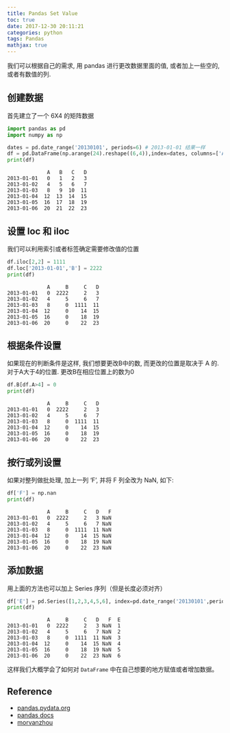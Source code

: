 ```yaml
---
title: Pandas Set Value
toc: true
date: 2017-12-30 20:11:21
categories: python
tags: Pandas   
mathjax: true
---
```


我们可以根据自己的需求, 用 pandas 进行更改数据里面的值, 或者加上一些空的,或者有数值的列.

<!-- more -->

## 创建数据

首先建立了一个 6X4 的矩阵数据


```python
import pandas as pd
import numpy as np

dates = pd.date_range('20130101', periods=6) # 2013-01-01 结果一样
df = pd.DataFrame(np.arange(24).reshape((6,4)),index=dates, columns=['A','B','C','D'])
print(df)
```

                 A   B   C   D
    2013-01-01   0   1   2   3
    2013-01-02   4   5   6   7
    2013-01-03   8   9  10  11
    2013-01-04  12  13  14  15
    2013-01-05  16  17  18  19
    2013-01-06  20  21  22  23


## 设置 loc 和 iloc

我们可以利用索引或者标签确定需要修改值的位置

```python
df.iloc[2,2] = 1111
df.loc['2013-01-01','B'] = 2222
print(df)
```

                 A     B     C   D
    2013-01-01   0  2222     2   3
    2013-01-02   4     5     6   7
    2013-01-03   8     0  1111  11
    2013-01-04  12     0    14  15
    2013-01-05  16     0    18  19
    2013-01-06  20     0    22  23


## 根据条件设置

如果现在的判断条件是这样, 我们想要更改B中的数, 而更改的位置是取决于 A 的. 对于A大于4的位置. 更改B在相应位置上的数为0


```python
df.B[df.A>4] = 0
print(df)
```

                 A     B     C   D
    2013-01-01   0  2222     2   3
    2013-01-02   4     5     6   7
    2013-01-03   8     0  1111  11
    2013-01-04  12     0    14  15
    2013-01-05  16     0    18  19
    2013-01-06  20     0    22  23


## 按行或列设置
如果对整列做批处理, 加上一列 ‘F’, 并将 F 列全改为 NaN, 如下:


```python
df['F'] = np.nan
print(df)
```

                 A     B     C   D   F
    2013-01-01   0  2222     2   3 NaN
    2013-01-02   4     5     6   7 NaN
    2013-01-03   8     0  1111  11 NaN
    2013-01-04  12     0    14  15 NaN
    2013-01-05  16     0    18  19 NaN
    2013-01-06  20     0    22  23 NaN


## 添加数据
用上面的方法也可以加上 Series 序列（但是长度必须对齐）


```python
df['E'] = pd.Series([1,2,3,4,5,6], index=pd.date_range('20130101',periods=6)) 
print(df)
```

                 A     B     C   D   F  E
    2013-01-01   0  2222     2   3 NaN  1
    2013-01-02   4     5     6   7 NaN  2
    2013-01-03   8     0  1111  11 NaN  3
    2013-01-04  12     0    14  15 NaN  4
    2013-01-05  16     0    18  19 NaN  5
    2013-01-06  20     0    22  23 NaN  6


这样我们大概学会了如何对 `DataFrame` 中在自己想要的地方赋值或者增加数据。

## Reference

- [pandas.pydata.org][1]
- [pandas docs][2]
- [morvanzhou][3]

[1]: https://pandas.pydata.org/
[2]: http://pandas.pydata.org/pandas-docs/version/0.21/
[3]: https://morvanzhou.github.io